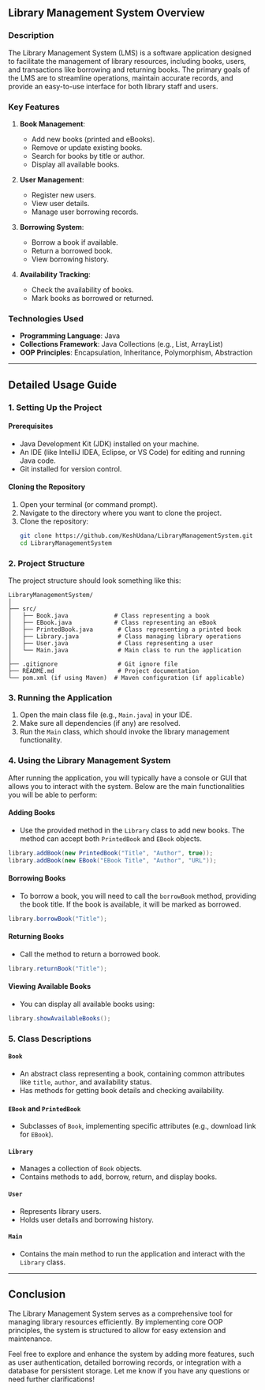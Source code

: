 ## Library Management System Overview

### Description
The Library Management System (LMS) is a software application designed to facilitate the management of library resources, including books, users, and transactions like borrowing and returning books. The primary goals of the LMS are to streamline operations, maintain accurate records, and provide an easy-to-use interface for both library staff and users.

### Key Features
1. **Book Management**:
   - Add new books (printed and eBooks).
   - Remove or update existing books.
   - Search for books by title or author.
   - Display all available books.

2. **User Management**:
   - Register new users.
   - View user details.
   - Manage user borrowing records.

3. **Borrowing System**:
   - Borrow a book if available.
   - Return a borrowed book.
   - View borrowing history.

4. **Availability Tracking**:
   - Check the availability of books.
   - Mark books as borrowed or returned.

### Technologies Used
- **Programming Language**: Java
- **Collections Framework**: Java Collections (e.g., List, ArrayList)
- **OOP Principles**: Encapsulation, Inheritance, Polymorphism, Abstraction

---

## Detailed Usage Guide

### 1. **Setting Up the Project**

#### Prerequisites
- Java Development Kit (JDK) installed on your machine.
- An IDE (like IntelliJ IDEA, Eclipse, or VS Code) for editing and running Java code.
- Git installed for version control.

#### Cloning the Repository
1. Open your terminal (or command prompt).
2. Navigate to the directory where you want to clone the project.
3. Clone the repository:
   ```bash
   git clone https://github.com/KeshUdana/LibraryManagementSystem.git
   cd LibraryManagementSystem
   ```

### 2. **Project Structure**
The project structure should look something like this:

```
LibraryManagementSystem/
│
├── src/
│   ├── Book.java             # Class representing a book
│   ├── EBook.java            # Class representing an eBook
│   ├── PrintedBook.java       # Class representing a printed book
│   ├── Library.java           # Class managing library operations
│   ├── User.java              # Class representing a user
│   └── Main.java              # Main class to run the application
│
├── .gitignore                 # Git ignore file
├── README.md                  # Project documentation
└── pom.xml (if using Maven)  # Maven configuration (if applicable)
```

### 3. **Running the Application**
1. Open the main class file (e.g., `Main.java`) in your IDE.
2. Make sure all dependencies (if any) are resolved.
3. Run the `Main` class, which should invoke the library management functionality.

### 4. **Using the Library Management System**
After running the application, you will typically have a console or GUI that allows you to interact with the system. Below are the main functionalities you will be able to perform:

#### Adding Books
- Use the provided method in the `Library` class to add new books. The method can accept both `PrintedBook` and `EBook` objects.
  
```java
library.addBook(new PrintedBook("Title", "Author", true));
library.addBook(new EBook("EBook Title", "Author", "URL"));
```

#### Borrowing Books
- To borrow a book, you will need to call the `borrowBook` method, providing the book title. If the book is available, it will be marked as borrowed.

```java
library.borrowBook("Title");
```

#### Returning Books
- Call the method to return a borrowed book.

```java
library.returnBook("Title");
```

#### Viewing Available Books
- You can display all available books using:

```java
library.showAvailableBooks();
```

### 5. **Class Descriptions**

#### `Book`
- An abstract class representing a book, containing common attributes like `title`, `author`, and availability status.
- Has methods for getting book details and checking availability.

#### `EBook` and `PrintedBook`
- Subclasses of `Book`, implementing specific attributes (e.g., download link for `EBook`).

#### `Library`
- Manages a collection of `Book` objects.
- Contains methods to add, borrow, return, and display books.

#### `User`
- Represents library users.
- Holds user details and borrowing history.

#### `Main`
- Contains the main method to run the application and interact with the `Library` class.

---

## Conclusion

The Library Management System serves as a comprehensive tool for managing library resources efficiently. By implementing core OOP principles, the system is structured to allow for easy extension and maintenance. 

Feel free to explore and enhance the system by adding more features, such as user authentication, detailed borrowing records, or integration with a database for persistent storage. Let me know if you have any questions or need further clarifications!
